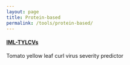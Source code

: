 ```yaml
---
layout: page
title: Protein-based
permalink: /tools/protein-based/
---
```


<section id="programs" class="programs">
    <div class="container">
        <div id="Protein-based" class="row">
            <div class="col-lg-3 col-md-6 d-flex align-items-stretch mt-4 container2" data-aos="zoom-in" data-aos-delay="100">
                <div class="icon-box">
                    <h4><a href="https://balalab-skku.org/IML-TYLCVs/" target="_blank" rel="noopener noreferrer">IML-TYLCVs</a></h4>
                    <p>Tomato yellow leaf curl virus severity predictor</p>
                </div>
            </div>
        </div>
    </div>
</section>
